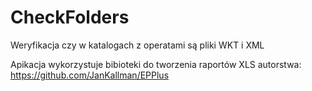 # CheckFolders
Weryfikacja czy w katalogach z operatami są pliki WKT i XML

Apikacja wykorzystuje bibioteki do tworzenia raportów XLS autorstwa:
https://github.com/JanKallman/EPPlus

